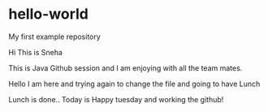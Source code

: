 # hello-world
My first example repository

Hi This is Sneha 

This is Java Github session and I am enjoying with all the team mates.

Hello I am here and trying again to change the file and going to have Lunch

Lunch is done.. 
Today is Happy tuesday and working the github!
